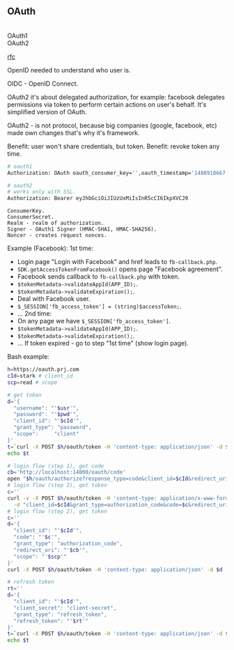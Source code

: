 OAuth
-
<br>OAuth1
<br>OAuth2

[rfc](https://tools.ietf.org/html/rfc6749)

OpenID needed to understand who user is.

OIDC - OpenID Connect.

OAuth2 it's about delegated authorization, for example:
facebook delegates permissions via token to perform certain actions on user's behalf.
It's simplified version of OAuth.

OAuth2 - is not protocol, because big companies (google, facebook, etc) made own changes
that's why it's framework.

Benefit: user won't share credentials, but token.
Benefit: revoke token any time.

````sh
# oauth1
Authorization: OAuth oauth_consumer_key='',oauth_timestamp='1488918667',oauth_nonce='Mevx8gQQ3pzmkdXq',oauth_version='1.0',oauth_signature_method='HMAC-SHA1',oauth_token='',oauth_signature='95556c9e7...',oauth_callback='nop',application_name='app'

# oauth2
# works only with SSL.
Authorization: Bearer eyJhbGciOiJIUzUxMiIsInR5cCI6IkpXVCJ9
````
````
ConsumerKey.
ConsumerSecret.
Realm - realm of authorization.
Signer - OAuth1 Signer (HMAC-SHA1, HMAC-SHA256).
Noncer - creates request nonces.
````

Example (Facebook):
1st time:
  * Login page "Login with Facebook" and href leads to `fb-callback.php`.
  * `SDK.getAccessTokenFromFacebook()` opens page "Facebook agreement".
  * Facebook sends callback to `fb-callback.php` with token.
  * `$tokenMetadata->validateAppId(APP_ID);`.
  * `$tokenMetadata->validateExpiration();`.
  * Deal with Facebook user.
  * `$_SESSION['fb_access_token'] = (string)$accessToken;`.
  * ...
2nd time:
  * On any page we have `$_SESSION['fb_access_token']`.
  * `$tokenMetadata->validateAppId(APP_ID);`.
  * `$tokenMetadata->validateExpiration();`.
  * ...
If token expired - go to step "1st time" (show login page).

Bash example:
````sh
h=https://oauth.prj.com
cId=stark # client_id
scp=read # scope

# get token
d='{
  "username": "'$usr'",
  "password": "'$pwd'",
  "client_id": "'$cId'",
  "grant_type": "password",
  "scope":     "client"
}'
t=`curl -X POST $h/oauth/token -H 'content-type: application/json' -d $d | jq -r '.access_token'`
echo $t

# login flow (step 1), get code
cb='http://localhost:14000/oauth/code'
open "$h/oauth/authorize?response_type=code&client_id=$cId&redirect_uri=$cb&scope=$scp&secret=1"
# login flow (step 2), get token
c=''
curl -v -X POST $h/oauth/token -H 'content-type: application/x-www-form-urlencoded' \
  -d "client_id=$cId&grant_type=authorization_code&code=$c&redirect_uri=$cb&scope=$scp" | jq
# login flow (step 2), get token
c=''
d='{
  "client_id": "'$cId'",
  "code": "'$c'",
  "grant_type": "authorization_code",
  "redirect_uri": "'$cb'",
  "scope": "'$scp'"
}'
curl -X POST $h/oauth/token -H 'content-type: application/json' -d $d | jq

# refresh token
rt=''
d='{
  "client_id": "'$cId'",
  "client_secret": "client-secret",
  "grant_type": "refresh_token",
  "refresh_token": "'$rt'"
}'
t=`curl -X POST $h/oauth/token -H 'content-type: application/json' -d $d | jq -r '.access_token'`
echo $t
````
